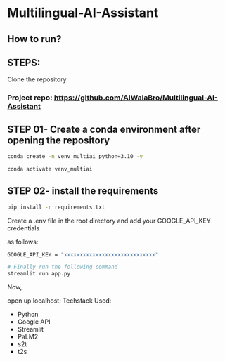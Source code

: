 # Multilingual-AI-Assistant

## How to run?
## STEPS:
Clone the repository

### Project repo: https://github.com/AIWalaBro/Multilingual-AI-Assistant


## STEP 01- Create a conda environment after opening the repository

```bash
conda create -n venv_multiai python=3.10 -y
```
```bash
conda activate venv_multiai
```

## STEP 02- install the requirements

```bash
pip install -r requirements.txt
```

Create a .env file in the root directory and add your GOOGLE_API_KEY credentials

as follows:

```bash
GOOGLE_API_KEY = "xxxxxxxxxxxxxxxxxxxxxxxxxxxxx"
```

```bash
# Finally run the following command
streamlit run app.py
```
Now,

open up localhost:
Techstack Used:
- Python
- Google API
- Streamlit
- PaLM2
- s2t
- t2s